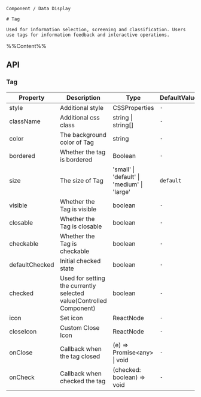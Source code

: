 `````
Component / Data Display

# Tag

Used for information selection, screening and classification. Users use tags for information feedback and interactive operations.
`````

%%Content%%

## API

### Tag

|Property|Description|Type|DefaultValue|Version|
|---|---|---|---|---|
|style|Additional style|CSSProperties |`-`|-|
|className|Additional css class|string \| string[] |`-`|-|
|color|The background color of Tag|string |`-`|-|
|bordered|Whether the tag is bordered|Boolean |`-`|2.26.0|
|size|The size of Tag|'small' \| 'default' \| 'medium' \| 'large' |`default`|-|
|visible|Whether the Tag is visible|boolean |`-`|-|
|closable|Whether the Tag is closable|boolean |`-`|-|
|checkable|Whether the Tag is checkable|boolean |`-`|-|
|defaultChecked|Initial checked state|boolean |`-`|-|
|checked|Used for setting the currently selected value(Controlled Component)|boolean |`-`|-|
|icon|Set icon|ReactNode |`-`|-|
|closeIcon|Custom Close Icon|ReactNode |`-`|-|
|onClose|Callback when the tag closed|(e) =&gt; Promise&lt;any&gt; \| void |`-`|-|
|onCheck|Callback when checked the tag|(checked: boolean) => void |`-`|-|
